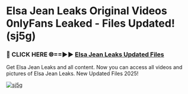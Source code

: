 # Elsa Jean Leaks Original Videos 0nlyFans Leaked - Files Updated! (sj5g)

<h3>🔴 CLICK HERE 🌐==►► <a href="https://tinyurl.com/3hn5wdd3" rel="nofollow">Elsa Jean Leaks Updated Files</a></h3>

Get Elsa Jean Leaks and all content. Now you can access all videos and pictures of Elsa Jean Leaks. New Updated Files 2025!

[![sj5g](https://i.imgur.com/4HnBqBT.gif)](https://tinyurl.com/3hn5wdd3)
